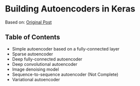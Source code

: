 # Building Autoencoders in Keras
Based on: [Original Post](https://blog.keras.io/building-autoencoders-in-keras.html)

## Table of Contents

* Simple autoencoder based on a fully-connected layer
* Sparse autoencoder
* Deep fully-connected autoencoder
* Deep convolutional autoencoder
* Image denoising model
* Sequence-to-sequence autoencoder (Not Complete)
* Variational autoencoder
